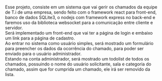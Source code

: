Esse projeto, consiste em um sistema que vai gerir os chamados da equipe de T.i de uma empresa, sendo feito com o framework react para front-end, banco de dados SQLite3, o nodejs com framework express no back-end e faremos uso da biblioteca websocket para a comunicação entre cliente e servidor. \
Será implementado um front-end que vai ter a página de login e embaixo um link para a página de cadastro. \
Ao entrar no sistema como usuário simples, será mostrado um formulário para preencher os dados da ocorrência do chamado, para poder ser enviado para o usuário administrador. \
Estando na conta administrador, será mostrado um todolist de todos os chamados, possuindo o nome do usuário solicitante, sala e categoria do chamado, assim que for cumprida um chamado, ele irá ser removido da lista.

